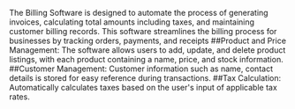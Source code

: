 The Billing Software is designed to automate the process of generating invoices, calculating total amounts including taxes, and maintaining customer billing records. 
This software streamlines the billing process for businesses by tracking orders, payments, and receipts
##Product and Price Management: 
The software allows users to add, update, and delete product listings, with each product containing a name, price, and stock information.
##Customer Management: 
Customer information such as name, contact details is stored for easy reference during transactions.
##Tax Calculation: 
Automatically calculates taxes based on the user's input of applicable tax rates.
